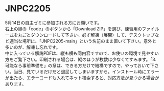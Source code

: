 # JNPC2205

5月14日の自主ゼミに参加される方にお願いです。  
右上の緑の「code」のボタンから「Download ZIP」を選び、練習用のファイル一式を丸ごとダウンロードして下さい。必ず解凍（展開）して、デスクトップなど適当な場所に、「JNPC2205-main」という名前のまま置いて下さい。意外と多いのが、解凍し忘れです。  
中に入っている解説PDFは、縦も横も同内容ですので、お使いの環境で見やすい方をご覧下さい。印刷される場合は、縦のほうが枚数は少なくてすみます。「3. 可能なら事前準備を」の章は、できる方だけで結構ですので、やっておいて下さい。当日、見ているだけだと退屈してしまいますから。インストール時にエラーが出たら、エラーコードも入れてネット検索すると、対応方法が見つかる場合があります。
